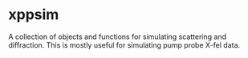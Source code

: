 # xppsim


A collection of objects and functions for simulating scattering and diffraction. This is mostly useful for simulating pump probe X-fel data. 

